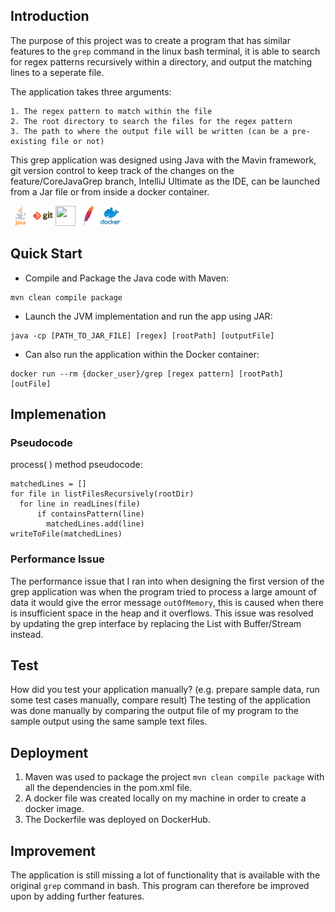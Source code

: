 ## Introduction
The purpose of this project was to create a program that has similar features to the `grep` command in the linux bash terminal, it is able to search for regex patterns recursively within a directory, and output the matching lines to a seperate file. 

The application takes three arguments:
```
1. The regex pattern to match within the file
2. The root directory to search the files for the regex pattern
3. The path to where the output file will be written (can be a pre-existing file or not)
```

This grep application was designed using Java with the Mavin framework, git version control to keep track of the changes on the feature/CoreJavaGrep branch, IntelliJ Ultimate as the IDE, can be launched from a Jar file or from inside a docker container.

<img height="32" width="32" src="https://raw.githubusercontent.com/github/explore/5b3600551e122a3277c2c5368af2ad5725ffa9a1/topics/java/java.png" 
     />
<img height="32" width="32" src="https://raw.githubusercontent.com/github/explore/80688e429a7d4ef2fca1e82350fe8e3517d3494d/topics/git/git.png" />
<img height="32" width="32" src="https://cdn.jsdelivr.net/npm/simple-icons@v5/icons/github.svg" />
<img height="32" width="32" src="https://raw.githubusercontent.com/github/explore/80688e429a7d4ef2fca1e82350fe8e3517d3494d/topics/maven/maven.png" />
<img height="32" width="32" src="https://raw.githubusercontent.com/github/explore/80688e429a7d4ef2fca1e82350fe8e3517d3494d/topics/docker/docker.png" />

## Quick Start
- Compile and Package the Java code with Maven:
```
mvn clean compile package
```
- Launch the JVM implementation and run the app using JAR:
```
java -cp [PATH_TO_JAR_FILE] [regex] [rootPath] [outputFile]
```
- Can also run the application within the Docker container:
```
docker run --rm {docker_user}/grep [regex pattern] [rootPath] [outFile]
```

## Implemenation
### Pseudocode  
process( ) method pseudocode:
```
matchedLines = []
for file in listFilesRecursively(rootDir)
  for line in readLines(file)
      if containsPattern(line)
        matchedLines.add(line)
writeToFile(matchedLines)
```

### Performance Issue
The performance issue that I ran into when designing the first version of the grep application was when the program tried to process a large amount of data it would give the error message `outOfMemory`, this is caused when there is insufficient space in the heap and it overflows. This issue was resolved by updating the grep interface by replacing the List with Buffer/Stream instead.

## Test
How did you test your application manually? (e.g. prepare sample data, run some test cases manually, compare result)
The testing of the application was done manually by comparing the output file of my program to the sample output using the same sample text files.

## Deployment
1. Maven was used to package the project `mvn clean compile package` with all the dependencies in the pom.xml file.
2. A docker file was created locally on my machine in order to create a docker image.
3. The Dockerfile was deployed on DockerHub.

## Improvement
The application is still missing a lot of functionality that is available with the original `grep` command in bash. This program can therefore be improved upon by adding further features.
